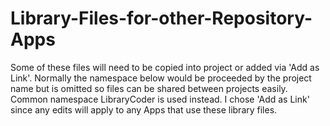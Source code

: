 # Library-Files-for-other-Repository-Apps

Some of these files will need to be copied into project or added via 'Add as Link'. Normally the namespace below would be proceeded by the project name but is omitted so files can be shared between projects easily. Common namespace LibraryCoder is used instead.  I chose 'Add as Link' since any edits will apply to any Apps that use these library files.
